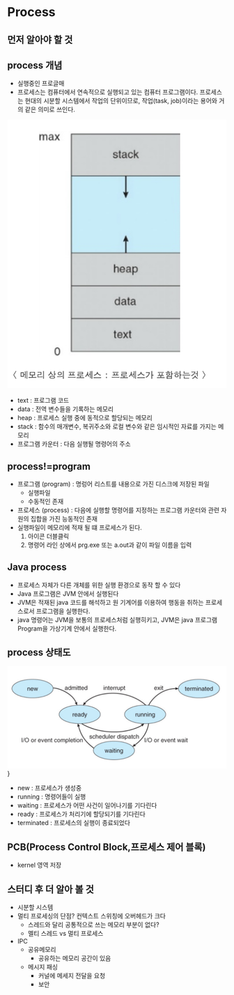 # Process

## 먼저 알아야 할 것


## process 개념
- 실행중인 프로글매
- 프로세스는 컴퓨터에서 연속적으로 실행되고 있는 컴퓨터 프로그램이다. 프로세스는 현대의 시분할 시스템에서 작업의 단위이므로, 작업(task, job)이라는 용어와 거의 같은 의미로 쓰인다.

![process0](./img/process0.png)
- text : 프로그램 코드
- data : 전역 변수들을 기록하는 메모리
- heap : 프로세스 실행 중에 동적으로 할당되는 메모리
- stack : 함수의 매개변수, 복귀주소와 로컬 변수와 같은 임시적인 자료를 가지는 메모리
- 프로그램 카운터 : 다음 실행될 명령어의 주소

## process!=program
- 프로그램 (program) : 명렁어 리스트를 내용으로 가진 디스크에 저장된 파일
    - 실행파일
    - 수동적인 존재
- 프로세스 (process) : 다음에 실행할 명령어를 지정하는 프로그램 카운터와 관련 자원의 집합을 가진 능동적인 존재
- 실행파일이 메모리에 적재 될 떄 프로세스가 된다.
    1. 아이콘 더블클릭
    2. 명령어 라인 상에서 prg.exe 또는 a.out과 같이 파일 이름을 입력


## Java process
- 프로세스 자체가 다른 개체를 위한 실행 환경으로 동작 할 수 있다
- Java 프로그램은 JVM 안에서 실행된다
- JVM은 적재된 java 코드를 해석하고 원 기계어를 이용하여 행동을 취하는 프로세스로서 프로그램을 실행한다.
- java 명령어는 JVM을 보통의 프로세스처럼 실행히키고, JVM은 java 프로그램 Program을 가상기계 안에서 실행한다.

## process 상태도
![process1](./img/process1.png)}
- new : 프로세스가 생성중
- running : 명령어들이 실행
- waiting : 프로세스가 어떤 사건이 일어나기를 기다린다
- ready : 프로세스가 처리기에 할당되기를 기다린다
- terminated : 프로세스의 실행이 종료되었다


## PCB(Process Control Block,프로세스 제어 블록)
- kernel 영역 저장

## 스터디 후 더 알아 볼 것
- 시분할 시스템
- 멀티 프로세싱의 단점? 컨텍스트 스위칭에 오버헤드가 크다
    - 스레드와 달리 공통적으로 쓰는 메모리 부분이 없다?
    - 멜티 스레드 vs 멀티 프로세스
- IPC
    - 공유메모리
        - 공유하는 메모리 공간이 있음
    - 메시지 패싱
        - 커널에 메세지 전달을 요청
        - 보안